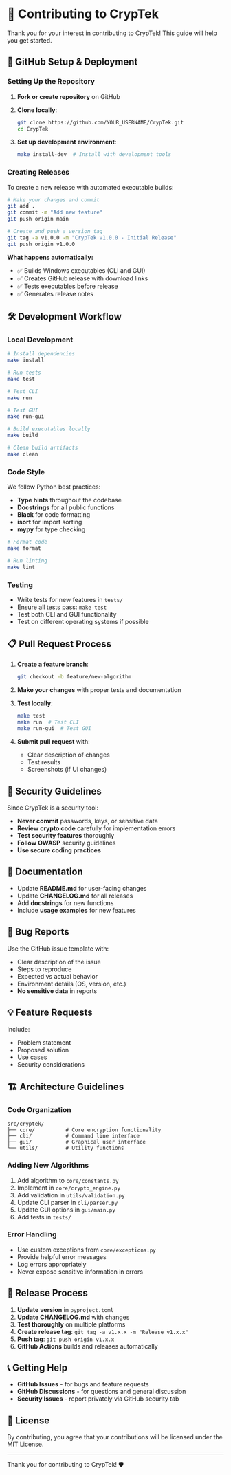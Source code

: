 # 🤝 Contributing to CrypTek

Thank you for your interest in contributing to CrypTek! This guide will help you get started.

## 🚀 GitHub Setup & Deployment

### Setting Up the Repository

1. **Fork or create repository** on GitHub
2. **Clone locally**:
   ```bash
   git clone https://github.com/YOUR_USERNAME/CrypTek.git
   cd CrypTek
   ```

3. **Set up development environment**:
   ```bash
   make install-dev  # Install with development tools
   ```

### Creating Releases

To create a new release with automated executable builds:

```bash
# Make your changes and commit
git add .
git commit -m "Add new feature"
git push origin main

# Create and push a version tag
git tag -a v1.0.0 -m "CrypTek v1.0.0 - Initial Release"
git push origin v1.0.0
```

**What happens automatically:**
- ✅ Builds Windows executables (CLI and GUI)
- ✅ Creates GitHub release with download links
- ✅ Tests executables before release
- ✅ Generates release notes

## 🛠️ Development Workflow

### Local Development

```bash
# Install dependencies
make install

# Run tests
make test

# Test CLI
make run

# Test GUI
make run-gui

# Build executables locally
make build

# Clean build artifacts
make clean
```

### Code Style

We follow Python best practices:

- **Type hints** throughout the codebase
- **Docstrings** for all public functions
- **Black** for code formatting
- **isort** for import sorting
- **mypy** for type checking

```bash
# Format code
make format

# Run linting
make lint
```

### Testing

- Write tests for new features in `tests/`
- Ensure all tests pass: `make test`
- Test both CLI and GUI functionality
- Test on different operating systems if possible

## 📋 Pull Request Process

1. **Create a feature branch**:
   ```bash
   git checkout -b feature/new-algorithm
   ```

2. **Make your changes** with proper tests and documentation

3. **Test locally**:
   ```bash
   make test
   make run  # Test CLI
   make run-gui  # Test GUI
   ```

4. **Submit pull request** with:
   - Clear description of changes
   - Test results
   - Screenshots (if UI changes)

## 🔐 Security Guidelines

Since CrypTek is a security tool:

- **Never commit** passwords, keys, or sensitive data
- **Review crypto code** carefully for implementation errors
- **Test security features** thoroughly
- **Follow OWASP** security guidelines
- **Use secure coding practices**

## 📝 Documentation

- Update **README.md** for user-facing changes
- Update **CHANGELOG.md** for all releases
- Add **docstrings** for new functions
- Include **usage examples** for new features

## 🐛 Bug Reports

Use the GitHub issue template with:
- Clear description of the issue
- Steps to reproduce
- Expected vs actual behavior
- Environment details (OS, version, etc.)
- **No sensitive data** in reports

## 💡 Feature Requests

Include:
- Problem statement
- Proposed solution
- Use cases
- Security considerations

## 🏗️ Architecture Guidelines

### Code Organization
```
src/cryptek/
├── core/          # Core encryption functionality
├── cli/           # Command line interface
├── gui/           # Graphical user interface
└── utils/         # Utility functions
```

### Adding New Algorithms

1. Add algorithm to `core/constants.py`
2. Implement in `core/crypto_engine.py`
3. Add validation in `utils/validation.py`
4. Update CLI parser in `cli/parser.py`
5. Update GUI options in `gui/main.py`
6. Add tests in `tests/`

### Error Handling

- Use custom exceptions from `core/exceptions.py`
- Provide helpful error messages
- Log errors appropriately
- Never expose sensitive information in errors

## 🎯 Release Process

1. **Update version** in `pyproject.toml`
2. **Update CHANGELOG.md** with changes
3. **Test thoroughly** on multiple platforms
4. **Create release tag**: `git tag -a v1.x.x -m "Release v1.x.x"`
5. **Push tag**: `git push origin v1.x.x`
6. **GitHub Actions** builds and releases automatically

## 📞 Getting Help

- **GitHub Issues** - for bugs and feature requests
- **GitHub Discussions** - for questions and general discussion
- **Security Issues** - report privately via GitHub security tab

## 📜 License

By contributing, you agree that your contributions will be licensed under the MIT License.

---

Thank you for contributing to CrypTek! 🛡️